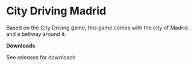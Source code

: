 # City Driving Madrid
Based on the City Driving game, this game comes with the city of Madrid and a beltway around it.

**Downloads**

See *releases* for downloads

